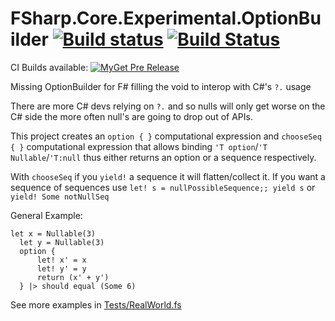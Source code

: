 # FSharp.Core.Experimental.OptionBuilder [![Build status](https://ci.appveyor.com/api/projects/status/fr0n9r2qucbxrbyi?svg=true)](https://ci.appveyor.com/project/jbtule/fsharp-core-experimental-optionbuilder) [![Build Status](https://travis-ci.org/ekonbenefits/FSharp.Core.Experimental.OptionBuilder.svg?branch=master)](https://travis-ci.org/ekonbenefits/FSharp.Core.Experimental.OptionBuilder)

CI Builds available: [![MyGet Pre Release](https://img.shields.io/myget/ci-fsharp-optionbuilder/vpre/FSharp.Core.Experimental.OptionBuilder.svg)](https://www.myget.org/feed/ci-fsharp-optionbuilder/package/nuget/FSharp.Core.Experimental.OptionBuilder)

Missing OptionBuilder for F# filling the void to interop with  C#'s `?.` usage

There are more C# devs relying on `?.` and so nulls will only get worse on the C# side the more often null's are going to drop out of APIs.

This project creates an `option { }` computational expression and `chooseSeq { }` computational expression that allows binding `'T option`/`'T Nullable`/`'T:null` thus either returns an option or a sequence respectively.

With `chooseSeq` if you `yield!` a sequence it will flatten/collect it. If you want a sequence of sequences use `let! s = nullPossibleSequence;; yield s` or `yield! Some notNullSeq`


General Example:
```
let x = Nullable(3)
  let y = Nullable(3)
  option {
      let! x' = x
      let! y' = y
      return (x' + y')
  } |> should equal (Some 6)
```
See more examples in [Tests/RealWorld.fs](https://github.com/ekonbenefits/FSharp.Core.Experimental.OptionBuilder/blob/master/tests/FSharp.Core.Experimental.OptionBuilder.Tests/RealWorld.fs)
